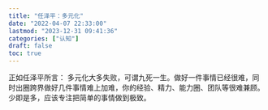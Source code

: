 ```yaml
---
title: "任泽平：多元化"
date: "2022-04-07 22:33:00"
lastmod: "2023-12-31 09:41:36"
categories: ["认知"]
draft: false
toc: true
---
```


正如任泽平所言：    多元化大多失败，可谓九死一生。做好一件事情已经很难，同时出圈跨界做好几件事情难上加难，你的经验、精力、能力圈、团队等很难兼顾。少即是多，应该专注把简单的事情做到极致。